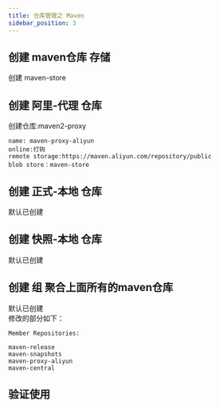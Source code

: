 ```yaml
---
title: 仓库管理之 Maven
sidebar_position: 3
---
```


## 创建 maven仓库 存储
创建 maven-store

## 创建 阿里-代理 仓库
创建仓库:maven2-proxy
```
name: maven-proxy-aliyun
online:打钩
remote storage:https://maven.aliyun.com/repository/public
blob store：maven-store
```

## 创建 正式-本地 仓库
默认已创建

## 创建 快照-本地 仓库
默认已创建

## 创建 组 聚合上面所有的maven仓库
默认已创建  
修改的部分如下：
```
Member Repositories:

maven-release
maven-snapshots
maven-proxy-aliyun
maven-central
```

## 验证使用
